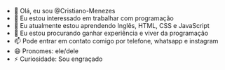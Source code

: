 - 👋 Olá, eu sou @Cristiano-Menezes
- 👀 Eu estou interessado em trabalhar com programação 
- 🌱 Eu atualmente estou aprendendo Inglês, HTML, CSS e JavaScript
- 💞️ Eu estou procurando ganhar experiência e viver da programação
- 📫 Pode entrar em contato comigo por telefone, whatsapp e instagram 
- 😄 Pronomes: ele/dele
- ⚡ Curiosidade: Sou engraçado

<!---
Cristiano-Menezes/Cristiano-Menezes is a ✨ special ✨ repository because its `README.md` (this file) appears on your GitHub profile.
You can click the Preview link to take a look at your changes.
--->
